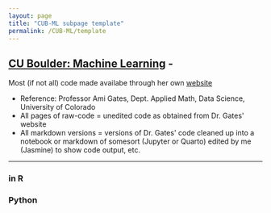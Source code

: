 ```yaml
---
layout: page
title: "CUB-ML subpage template"
permalink: /CUB-ML/template
---
```

## [CU Boulder: Machine Learning](../CUB-ML.md) - 
Most (if not all) code made availabe through her own [website](https://gatesboltonanalytics.com/)
- Reference: Professor Ami Gates, Dept. Applied Math, Data Science, University of Colorado
- All pages of raw-code = unedited code as obtained from Dr. Gates' website
- All markdown versions = versions of Dr. Gates' code cleaned up into a notebook or markdown of somesort (Jupyter or Quarto) edited by me (Jasmine) to show code output, etc.

---

### in R

### Python


